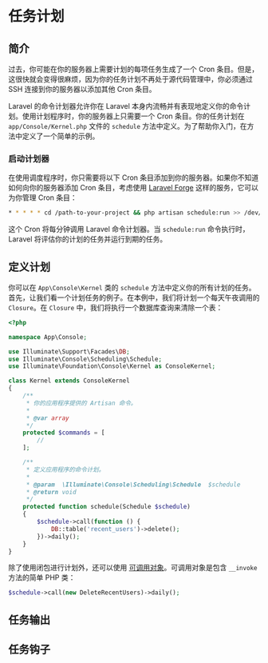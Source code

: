 # 任务计划

## 简介

过去，你可能在你的服务器上需要计划的每项任务生成了一个 Cron 条目。但是，这很快就会变得很麻烦，因为你的任务计划不再处于源代码管理中，你必须通过 SSH 连接到你的服务器以添加其他 Cron 条目。

Laravel 的命令计划器允许你在 Laravel 本身内流畅并有表现地定义你的命令计划。使用计划程序时，你的服务器上只需要一个 Cron 条目。你的任务计划在 `app/Console/Kernel.php` 文件的 `schedule` 方法中定义。为了帮助你入门，在方法中定义了一个简单的示例。

### 启动计划器

在使用调度程序时，你只需要将以下 Cron 条目添加到你的服务器。如果你不知道如何向你的服务器添加 Cron 条目，考虑使用 [Laravel Forge](https://forge.laravel.com/) 这样的服务，它可以为你管理 Cron 条目：

```bash
* * * * * cd /path-to-your-project && php artisan schedule:run >> /dev/null 2>&1
```

这个 Cron 将每分钟调用 Laravel 命令计划器。当 `schedule:run` 命令执行时，Laravel 将评估你的计划的任务并运行到期的任务。

## 定义计划

你可以在 `App\Console\Kernel` 类的 `schedule` 方法中定义你的所有计划的任务。首先，让我们看一个计划任务的例子。在本例中，我们将计划一个每天午夜调用的 `Closure`。在 `Closure` 中，我们将执行一个数据库查询来清除一个表：

```php
<?php

namespace App\Console;

use Illuminate\Support\Facades\DB;
use Illuminate\Console\Scheduling\Schedule;
use Illuminate\Foundation\Console\Kernel as ConsoleKernel;

class Kernel extends ConsoleKernel
{
    /**
     * 你的应用程序提供的 Artisan 命令。
     *
     * @var array
     */
    protected $commands = [
        //
    ];

    /**
     * 定义应用程序的命令计划。
     *
     * @param  \Illuminate\Console\Scheduling\Schedule  $schedule
     * @return void
     */
    protected function schedule(Schedule $schedule)
    {
        $schedule->call(function () {
            DB::table('recent_users')->delete();
        })->daily();
    }
}
```

除了使用闭包进行计划外，还可以使用 [可调用对象](https://secure.php.net/manual/en/language.oop5.magic.php#object.invoke)。可调用对象是包含 `__invoke` 方法的简单 PHP 类：

```php
$schedule->call(new DeleteRecentUsers)->daily();
```

## 任务输出

## 任务钩子
